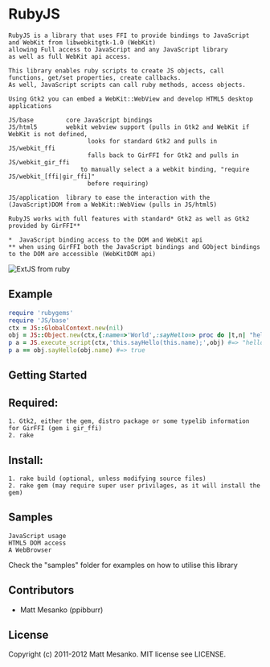 RubyJS
===
    RubyJS is a library that uses FFI to provide bindings to JavaScript and WebKit from libwebkitgtk-1.0 (WebKit)
    allowing Full access to JavaScript and any JavaScript library
    as well as full WebKit api access. 

    This library enables ruby scripts to create JS objects, call functions, get/set properties, create callbacks. 
    As well, JavaScript scripts can call ruby methods, access objects.

    Using Gtk2 you can embed a WebKit::WebView and develop HTML5 desktop applications 

    JS/base         core JavaScript bindings
    JS/html5        webkit webview support (pulls in Gtk2 and WebKit if WebKit is not defined,
                          looks for standard Gtk2 and pulls in JS/webkit_ffi
                          falls back to GirFFI for Gtk2 and pulls in JS/webkit_gir_ffi
                        to manually select a a webkit binding, "require JS/webkit_[ffi|gir_ffi]"
                          before requiring)
                        
    JS/application  library to ease the interaction with the (JavaScript)DOM from a WebKit::WebView (pulls in JS/html5)

    RubyJS works with full features with standard* Gtk2 as well as Gtk2 provided by GirFFI**

    *  JavaScript binding access to the DOM and WebKit api
    ** when using GirFFI both the JavaScript bindings and GObject bindings to the DOM are accessible (WebKitDOM api)

![ExtJS from ruby](http://i1263.photobucket.com/albums/ii631/ppibburr/rubyjs_extjs.png)

Example
---
``` ruby
require 'rubygems'
require 'JS/base'
ctx = JS::GlobalContext.new(nil)
obj = JS::Object.new(ctx,{:name=>'World',:sayHello=> proc do |t,n| "hello #{n}" end})
p a = JS.execute_script(ctx,'this.sayHello(this.name);',obj) #=> "hello World"
p a == obj.sayHello(obj.name) #=> true
```
Getting Started
---
  Required:
  ---
    1. Gtk2, either the gem, distro package or some typelib information for GirFFI (gem i gir_ffi)
    2. rake
  
  Install:
  ---
    1. rake build (optional, unless modifying source files)
    2. rake gem (may require super user privilages, as it will install the gem)


Samples
---
    JavaScript usage
    HTML5 DOM access
    A WebBrowser

Check the "samples" folder for examples on how to utilise this library

Contributors
---
* Matt Mesanko (ppibburr)

License
---
Copyright (c) 2011-2012 Matt Mesanko.
MIT license see LICENSE.
